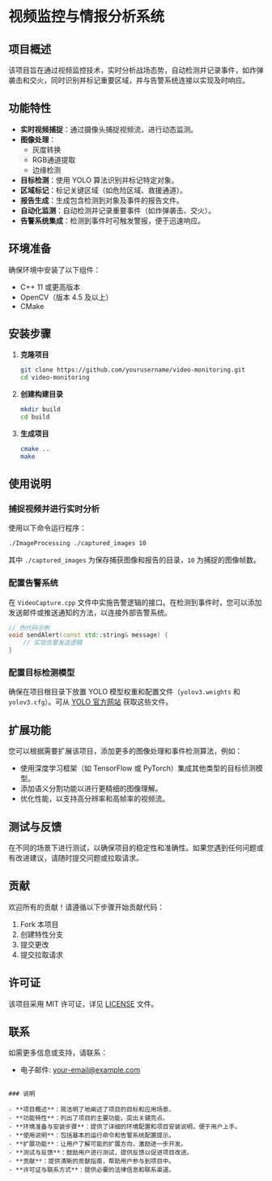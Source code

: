 # 视频监控与情报分析系统

## 项目概述

该项目旨在通过视频监控技术，实时分析战场态势，自动检测并记录事件，如炸弹袭击和交火，同时识别并标记重要区域，并与告警系统连接以实现及时响应。

## 功能特性

- **实时视频捕捉**：通过摄像头捕捉视频流，进行动态监测。
- **图像处理**：
  - 灰度转换
  - RGB通道提取
  - 边缘检测
- **目标检测**：使用 YOLO 算法识别并标记特定对象。
- **区域标记**：标记关键区域（如危险区域、救援通道）。
- **报告生成**：生成包含检测到对象及事件的报告文件。
- **自动化监测**：自动检测并记录重要事件（如炸弹袭击、交火）。
- **告警系统集成**：检测到事件时可触发警报，便于迅速响应。

## 环境准备

确保环境中安装了以下组件：

- C++ 11 或更高版本
- OpenCV（版本 4.5 及以上）
- CMake

## 安装步骤

1. **克隆项目**

   ```bash
   git clone https://github.com/yourusername/video-monitoring.git
   cd video-monitoring
   ```

2. **创建构建目录**

   ```bash
   mkdir build
   cd build
   ```

3. **生成项目**

   ```bash
   cmake ..
   make
   ```

## 使用说明

### 捕捉视频并进行实时分析

使用以下命令运行程序：

```bash
./ImageProcessing ./captured_images 10
```

其中 `./captured_images` 为保存捕获图像和报告的目录，`10` 为捕捉的图像帧数。

### 配置告警系统

在 `VideoCapture.cpp` 文件中实施告警逻辑的接口。在检测到事件时，您可以添加发送邮件或推送通知的方法，以连接外部告警系统。

```cpp
// 伪代码示例
void sendAlert(const std::string& message) {
    // 实现告警发送逻辑
}
```

### 配置目标检测模型

确保在项目根目录下放置 YOLO 模型权重和配置文件（`yolov3.weights` 和 `yolov3.cfg`）。可从 [YOLO 官方网站](https://pjreddie.com/darknet/yolo/) 获取这些文件。

## 扩展功能

您可以根据需要扩展该项目，添加更多的图像处理和事件检测算法，例如：

- 使用深度学习框架（如 TensorFlow 或 PyTorch）集成其他类型的目标侦测模型。
- 添加语义分割功能以进行更精细的图像理解。
- 优化性能，以支持高分辨率和高帧率的视频流。

## 测试与反馈

在不同的场景下进行测试，以确保项目的稳定性和准确性。如果您遇到任何问题或有改进建议，请随时提交问题或拉取请求。

## 贡献

欢迎所有的贡献！请遵循以下步骤开始贡献代码：

1. Fork 本项目
2. 创建特性分支
3. 提交更改
4. 提交拉取请求

## 许可证

该项目采用 MIT 许可证，详见 [LICENSE](LICENSE) 文件。

## 联系

如需更多信息或支持，请联系：

- 电子邮件: your-email@example.com
```

### 说明

- **项目概述**：简洁明了地阐述了项目的目标和应用场景。
- **功能特性**：列出了项目的主要功能，突出关键亮点。
- **环境准备与安装步骤**：提供了详细的环境配置和项目安装说明，便于用户上手。
- **使用说明**：包括基本的运行命令和告警系统配置提示。
- **扩展功能**：让用户了解可能的扩展方向，激励进一步开发。
- **测试与反馈**：鼓励用户进行测试，提供反馈以促进项目改进。
- **贡献**：提供清晰的贡献指南，帮助用户参与到项目中。
- **许可证与联系方式**：提供必要的法律信息和联系渠道。